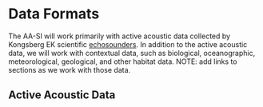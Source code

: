 # Data Formats
The AA-SI will work primarily with active acoustic data collected by Kongsberg EK scientific [echosounders](https://github.com/nmfs-ost/AA-SI_onboarding/tree/main/Instruments). In addition to the active acoustic data, we will work with contextual data, such as biological, oceanographic, meteorological, geological, and other habitat data. NOTE: add links to sections as we work with those data. 
## Active Acoustic Data

